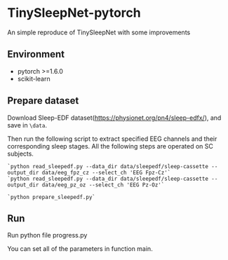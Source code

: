 # TinySleepNet-pytorch
An simple reproduce of TinySleepNet with some improvements

## Environment

* pytorch >=1.6.0
* scikit-learn

## Prepare dataset ##
Download Sleep-EDF dataset(https://physionet.org/pn4/sleep-edfx/),  and save in `\data`.

Then run the following script to extract specified EEG channels and their corresponding sleep stages. All the following steps are operated on SC subjects. 

    `python read_sleepedf.py --data_dir data/sleepedf/sleep-cassette --output_dir data/eeg_fpz_cz --select_ch 'EEG Fpz-Cz'`
    `python read_sleepedf.py --data_dir data/sleepedf/sleep-cassette --output_dir data/eeg_pz_oz --select_ch 'EEG Pz-Oz'`

    `python prepare_sleepedf.py`

## Run
 Run python file progress.py

You can set all of the parameters in function main.
